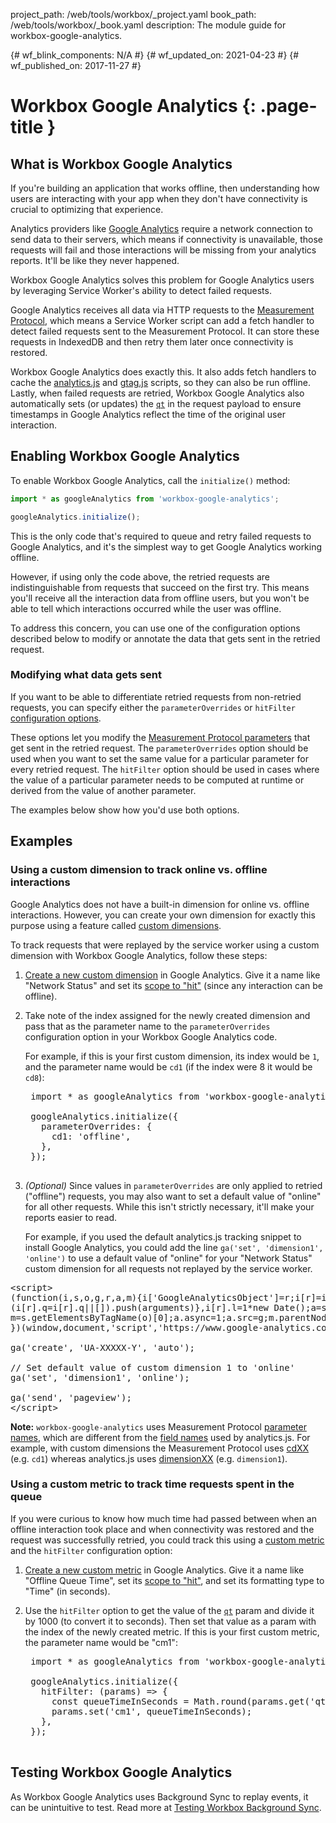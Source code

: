 project_path: /web/tools/workbox/_project.yaml
book_path: /web/tools/workbox/_book.yaml
description: The module guide for workbox-google-analytics.

{# wf_blink_components: N/A #}
{# wf_updated_on: 2021-04-23 #}
{# wf_published_on: 2017-11-27 #}

# Workbox Google Analytics  {: .page-title }

## What is Workbox Google Analytics

If you're building an application that works offline, then understanding
how users are interacting with your app when they don't have connectivity
is crucial to optimizing that experience.

Analytics providers like
[Google Analytics](https://www.google.com/analytics) require a network
connection to send data to their servers, which means if connectivity is
unavailable, those requests will fail and those interactions will be
missing from your analytics reports. It'll be like they never happened.

Workbox Google Analytics solves this problem for Google Analytics users by
leveraging Service Worker's ability to detect failed requests.

Google Analytics receives all data via HTTP requests to the
[Measurement Protocol](/analytics/devguides/collection/protocol/v1/),
which means a Service Worker script can add a fetch handler to detect
failed requests sent to the Measurement Protocol. It can store these
requests in IndexedDB and then retry them later once connectivity is
restored.

Workbox Google Analytics does exactly this. It also adds fetch
handlers to cache the
[analytics.js](/analytics/devguides/collection/analyticsjs/) and
[gtag.js](/analytics/devguides/collection/gtagjs/)
scripts, so they can also be run offline. Lastly, when failed requests are
retried, Workbox Google Analytics also automatically sets (or updates) the
[`qt`](/analytics/devguides/collection/protocol/v1/parameters#qt)
in the request payload to ensure timestamps in Google Analytics reflect the
time of the original user interaction.

## Enabling Workbox Google Analytics

To enable Workbox Google Analytics, call the `initialize()` method:

```js
import * as googleAnalytics from 'workbox-google-analytics';

googleAnalytics.initialize();
```

This is the only code that's required to queue and retry failed requests to
Google Analytics, and it's the simplest way to get Google Analytics working
offline.

However, if using only the code above, the retried requests are
indistinguishable from requests that succeed on the first try. This means
you'll receive all the interaction data from offline users, but you won't
be able to tell which interactions occurred while the user was offline.

To address this concern, you can use one of the configuration options
described below to modify or annotate the data that gets sent in the
retried request.

### Modifying what data gets sent

If you want to be able to differentiate retried requests from non-retried
requests, you can specify either the `parameterOverrides` or `hitFilter`
[configuration options](/web/tools/workbox/reference-docs/latest/module-workbox-google-analytics#.initialize).

These options let you modify the
[Measurement Protocol parameters](/analytics/devguides/collection/protocol/v1/parameters)
that get sent in the retried request. The `parameterOverrides` option
should be used when you want to set the same value for a particular
parameter for every retried request. The `hitFilter` option should be used
in cases where the value of a particular parameter needs to be computed at
runtime or derived from the value of another parameter.

The examples below show how you'd use both options.

## Examples

### Using a custom dimension to track online vs. offline interactions

Google Analytics does not have a built-in dimension for online vs. offline
interactions. However, you can create your own dimension for exactly this
purpose using a feature called
[custom dimensions](https://support.google.com/analytics/answer/2709828).

To track requests that were replayed by the service worker using a custom
dimension with Workbox Google Analytics, follow these steps:

1. [Create a new custom dimension](https://support.google.com/analytics/answer/2709829)
in Google Analytics. Give it a name like "Network Status" and set its
[scope to "hit"](https://support.google.com/analytics/answer/2709828#example-hit)
(since any interaction can be offline).

1. Take note of the index assigned for the newly created dimension and pass
that as the parameter name to the `parameterOverrides` configuration option
in your Workbox Google Analytics code.

    For example, if this is your first custom dimension, its index would be `1`,
    and the parameter name would be `cd1` (if the index were 8 it would be
    `cd8`):

    <pre class="prettyprint js">
    import * as googleAnalytics from 'workbox-google-analytics';

    googleAnalytics.initialize({
      parameterOverrides: {
        cd1: 'offline',
      },
    });
    </pre>

1. *(Optional)* Since values in `parameterOverrides` are only applied
to retried ("offline") requests, you may also want to set a default value
of "online" for all other requests. While this isn't strictly necessary,
it'll make your reports easier to read.

    For example, if you used the default analytics.js tracking snippet to
    install Google Analytics, you could add the line
    `ga('set', 'dimension1', 'online')` to use a default value of "online" for your
    "Network Status" custom dimension for all requests not replayed by the
    service worker.

<pre class="prettyprint html">
&lt;script&gt;
(function(i,s,o,g,r,a,m){i['GoogleAnalyticsObject']=r;i[r]=i[r]||function(){
(i[r].q=i[r].q||[]).push(arguments)},i[r].l=1*new Date();a=s.createElement(o),
m=s.getElementsByTagName(o)[0];a.async=1;a.src=g;m.parentNode.insertBefore(a,m)
})(window,document,'script','https://www.google-analytics.com/analytics.js','ga');

ga('create', 'UA-XXXXX-Y', 'auto');

// Set default value of custom dimension 1 to 'online'
ga('set', 'dimension1', 'online');

ga('send', 'pageview');
&lt;/script&gt;
</pre>

<aside>
  <strong>Note:</strong>
  <code>workbox-google-analytics</code> uses Measurement Protocol <a
  href="/analytics/devguides/collection/protocol/v1/parameters">parameter
  names</a>, which are different from the <a
  href="/analytics/devguides/collection/analyticsjs/field-reference#dimension">
  field names</a> used by analytics.js. For example, with custom dimensions the
  Measurement Protocol uses
  <a href="/analytics/devguides/collection/protocol/v1/parameters#cd_">cdXX</a>
  (e.g. <code>cd1</code>) whereas analytics.js uses <a
  href="/analytics/devguides/collection/analyticsjs/field-reference#dimension">
  dimensionXX</a> (e.g. <code>dimension1</code>).
</aside>

### Using a custom metric to track time requests spent in the queue

If you were curious to know how much time had passed between when an offline
interaction took place and when connectivity was restored and the request was
successfully retried, you could track this using a
[custom metric](https://support.google.com/analytics/answer/2709828) and
the `hitFilter` configuration option:

1. [Create a new custom metric](https://support.google.com/analytics/answer/2709829)
in Google Analytics. Give it a name like "Offline Queue Time", set its
[scope to "hit"](https://support.google.com/analytics/answer/2709828#example-hit),
and set its formatting type to "Time" (in seconds).

1. Use the `hitFilter` option to get the value of the
[`qt`](/analytics/devguides/collection/protocol/v1/parameters#qt)
param and divide it by 1000 (to convert it to seconds). Then set that value
as a param with the index of the newly created metric. If this is your
first custom metric, the parameter name would be "cm1":

    <pre class="prettyprint js">
    import * as googleAnalytics from 'workbox-google-analytics';

    googleAnalytics.initialize({
      hitFilter: (params) => {
        const queueTimeInSeconds = Math.round(params.get('qt') / 1000);
        params.set('cm1', queueTimeInSeconds);
      },
    });
    </pre>

## Testing Workbox Google Analytics

As Workbox Google Analytics uses Background Sync to replay events, it can
be unintuitive to test. Read more at
[Testing Workbox Background Sync](/web/tools/workbox/modules/workbox-background-sync#testing_workbox_background_sync).
